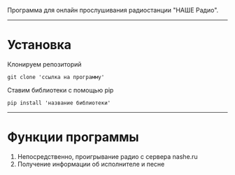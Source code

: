 Программа для онлайн прослушивания радиостанции "НАШЕ Радио".

---
# Установка

Клонируем репозиторий

	git clone 'ссылка на программу'

Ставим библиотеки с помощью pip

	pip install 'название библиотеки'
	
---
# Функции программы

1.	Непосредственно, проигрывание радио с сервера nashe.ru
2.	Получение информации об исполнителе и песне
